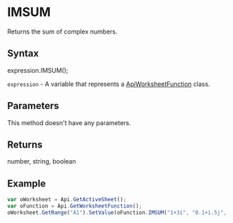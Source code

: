 # IMSUM

Returns the sum of complex numbers.

## Syntax

expression.IMSUM();

`expression` - A variable that represents a [ApiWorksheetFunction](../ApiWorksheetFunction.md) class.

## Parameters

This method doesn't have any parameters.

## Returns

number, string, boolean

## Example



```javascript
var oWorksheet = Api.GetActiveSheet();
var oFunction = Api.GetWorksheetFunction();
oWorksheet.GetRange("A1").SetValue(oFunction.IMSUM("1+3i", "0.1+1.5j", "-2+2.5i"));
```
